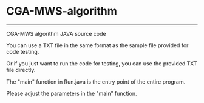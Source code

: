# CGA-MWS-algorithm

***
CGA-MWS algorithm JAVA source code

You can use a TXT file in the same format as the sample file provided for code testing.

Or if you just want to run the code for testing, you can use the provided TXT file directly.

The "main" function in Run.java is the entry point of the entire program. 

Please adjust the parameters in the "main" function.
